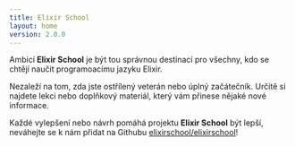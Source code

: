 ```yaml
---
title: Elixir School
layout: home
version: 2.0.0
---
```


Ambicí **Elixir School** je být tou správnou destinací pro všechny, kdo se chtějí naučit programoacímu jazyku Elixir.

Nezaleží na tom, zda jste ostřílený veterán nebo úplný začátečník. Určitě si najdete lekci nebo doplňkový materiál, který vám přinese nějaké nové informace.

Každé vylepšení nebo návrh pomáhá projektu **Elixir School** být lepší, neváhejte se k nám přidat na Githubu [elixirschool/elixirschool](https://github.com/elixirschool/elixirschool)!
